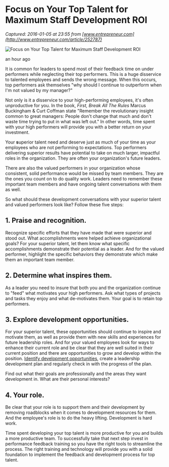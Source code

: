# Focus on Your Top Talent for Maximum Staff Development ROI

_Captured: 2016-01-05 at 23:55 from [www.entrepreneur.com](http://www.entrepreneur.com/article/252787)_

![Focus on Your Top Talent for Maximum Staff Development ROI](https://assets.entrepreneur.com/content/16x9/822/1393013473-7-signs-sales-training-needs-revamp.jpg)

an hour ago

It is common for leaders to spend most of their feedback time on under performers while neglecting their top performers. This is a huge disservice to talented employees and sends the wrong message. When this occurs, top performers ask themselves "why should I continue to outperform when I'm not valued by my manager?"

Not only is it a disservice to your high-performing employees, it's often unproductive for you. In the book, _First, Break All The Rules_ Marcus Buckingham & Curt Coffman state "Remember the revolutionary insight common to great managers: People don't change that much and don't waste time trying to put in what was left out." In other words, time spent with your high performers will provide you with a better return on your investment.

Your **s**uperior talent need and deserve just as much of your time as your employees who are not performing to expectations. Top performers delivering superior results have potential to take on much larger, impactful roles in the organization. They are often your organization's future leaders.

There are also the valued performers in your organization whose consistent, solid performance would be missed by team members. They are the ones you count on to do quality work. Leaders need to remember these important team members and have ongoing talent conversations with them as well.

So what should these development conversations with your superior talent and valued performers look like? Follow these five steps:

## 1\. Praise and recognition.

Recognize specific efforts that they have made that were superior and stood out. What accomplishments were helped achieve organizational goals? For your superior talent, let them know what specific accomplishments demonstrate their potential as a leader. And for the valued performer, highlight the specific behaviors they demonstrate which make them an important team member.

## 2\. Determine what inspires them.

As a leader you need to insure that both you and the organization continue to "feed" what motivates your high performers. Ask what types of projects and tasks they enjoy and what de-motivates them. Your goal is to retain top performers.

## 3\. Explore development opportunities.

For your superior talent, these opportunities should continue to inspire and motivate them, as well as provide them with new skills and experiences for future leadership roles. And for your valued employees look for ways to enhance their current role and be clear that they are well suited in their current position and there are opportunities to grow and develop within the position. [Identify development opportunities](http://www.executive-velocity.com/musical-chairs-an-effective-method-of-talent-development/), create a leadership development plan and regularly check in with the progress of the plan.

Find out what their goals are professionally and the areas they want development in. What are their personal interests?

## 4\. Your role.

Be clear that your role is to support them and their development by removing roadblocks when it comes to development resources for them. And the employee's role is to do the heavy lifting. Development is hard work.

Time spent developing your top talent is more productive for you and builds a more productive team. To successfully take that next step invest in performance feedback training so you have the right tools to streamline the process. The right training and technology will provide you with a solid foundation to implement the feedback and development process for top talent.
